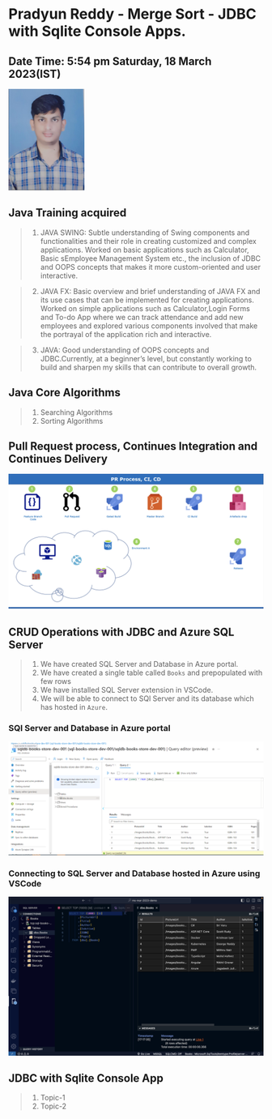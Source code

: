 # Pradyun Reddy - Merge Sort - JDBC with Sqlite Console Apps.

## Date  Time:  5:54 pm Saturday, 18 March 2023(IST)

![Pradyun Reddy|150x150](./Documentation/Images/Pradyun.png)



## Java Training acquired
 
 > 1. JAVA SWING: Subtle understanding of Swing components and functionalities and their role in creating customized and complex applications. Worked on basic applications such as Calculator, Basic sEmployee Management System etc., the inclusion of JDBC and OOPS concepts that makes it more custom-oriented and user interactive.
 
> 2. JAVA FX: Basic overview and brief understanding of JAVA FX and its use cases that can be implemented for creating applications. Worked on simple applications such as Calculator,Login Forms and To-do App where we can track attendance and add new employees and explored various components involved that make the portrayal of the application rich and interactive.
 
> 3. JAVA: Good understanding of OOPS concepts and JDBC.Currently, at a beginner’s level, but constantly working to build and sharpen my skills that can contribute to overall growth.
 
## Java Core Algorithms
 
> 1. Searching Algorithms
> 1. Sorting Algorithms

## Pull Request process, Continues Integration and Continues Delivery

![Sql Azure|150x150](./Documentation/Images/PR-CI-CD.png)

## CRUD Operations with JDBC and Azure SQL Server

> 1. We have created SQL Server and Database in Azure portal.
> 1. We have created a single table called `Books` and prepopulated with few rows 
> 1. We have installed SQL Server extension in VSCode.
> 1. We will be able to connect to SQl Server and its database which has hosted in `Azure`.

### SQl Server and Database in Azure portal
![Sql Azure|150x150](./Documentation/Images/SqlAzure.png)

### Connecting to SQL Server and Database hosted in Azure using VSCode
![Sql Azure|150x150](./Documentation/Images/ConnectingSqlServerUsingVSCode.png)
 
## JDBC with Sqlite Console App
 
> 1. Topic-1
> 1. Topic-2